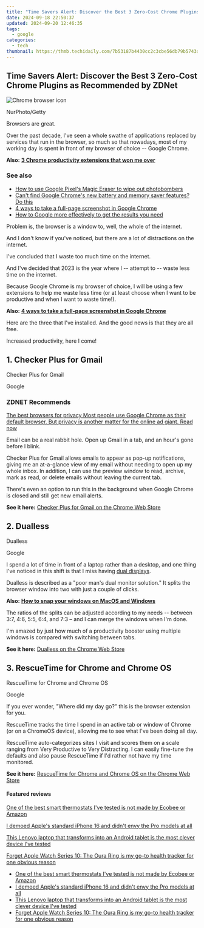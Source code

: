 ```yaml
---
title: "Time Savers Alert: Discover the Best 3 Zero-Cost Chrome Plugins as Recommended by ZDNet"
date: 2024-09-18 22:50:37
updated: 2024-09-20 12:46:35
tags:
  - google
categories:
  - tech
thumbnail: https://thmb.techidaily.com/7b53187b4430cc2c3cbe56db79b5743ab13bdfc8c137447758d708535575ea61.png
---
```


## Time Savers Alert: Discover the Best 3 Zero-Cost Chrome Plugins as Recommended by ZDNet

![Chrome browser icon](https://www.zdnet.com/a/img/resize/8bafbc3360bbffe3933881f03401c09f3888de66/2022/11/30/6ca9bb1f-7d3e-44c9-af20-c5b28af77a62/google-chrome-browser.jpg?auto=webp&width=1280)

NurPhoto/Getty

Browsers are great.

Over the past decade, I've seen a whole swathe of applications replaced by services that run in the browser, so much so that nowadays, most of my working day is spent in front of my browser of choice -- Google Chrome.

**Also:** [**3 Chrome productivity extensions that won me over**](https://www.zdnet.com/article/three-google-chrome-productivity-boosting-extensions-id-never-heard-of-before/)

### See also

* [How to use Google Pixel's Magic Eraser to wipe out photobombers](https://www.zdnet.com/article/how-to-use-magic-eraser-on-the-google-pixel/)
* [Can't find Google Chrome's new battery and memory saver features? Do this](https://www.zdnet.com/article/cant-find-google-chromes-new-battery-and-memory-saver-features-do-this/)
* [4 ways to take a full-page screenshot in Google Chrome](https://www.zdnet.com/article/how-to-take-a-full-page-screenshot-in-google-chrome/)
* [How to Google more effectively to get the results you need](https://www.zdnet.com/article/how-to-use-google-search-more-effectively-to-get-the-results-you-need/)

Problem is, the browser is a window to, well, the whole of the internet.

And I don't know if you've noticed, but there are a lot of distractions on the internet.

I've concluded that I waste too much time on the internet.

And I've decided that 2023 is the year where I -- attempt to -- waste less time on the internet.

Because Google Chrome is my browser of choice, I will be using a few extensions to help me waste less time (or at least choose when I want to be productive and when I want to waste time!). 

**Also:** [**4 ways to take a full-page screenshot in Google Chrome**](https://www.zdnet.com/article/how-to-take-a-full-page-screenshot-in-google-chrome-four-ways/)

Here are the three that I've installed. And the good news is that they are all free.

Increased productivity, here I come!

## 1\. Checker Plus for Gmail

Checker Plus for Gmail

Google

### **ZDNET** Recommends

[The best browsers for privacy Most people use Google Chrome as their default browser. But privacy is another matter for the online ad giant.  Read now](https://www.zdnet.com/article/best-browser-for-privacy/)

Email can be a real rabbit hole. Open up Gmail in a tab, and an hour's gone before I blink.

Checker Plus for Gmail allows emails to appear as pop-up notifications, giving me an at-a-glance view of my email without needing to open up my whole inbox. In addition, I can use the preview window to read, archive, mark as read, or delete emails without leaving the current tab.

There's even an option to run this in the background when Google Chrome is closed and still get new email alerts.

**See it here:** [Checker Plus for Gmail on the Chrome Web Store](https://chrome.google.com/webstore/detail/checker-plus-for-gmail/oeopbcgkkoapgobdbedcemjljbihmemj?hl=en)

## 2\. Dualless

Dualless

Google

I spend a lot of time in front of a laptop rather than a desktop, and one thing I've noticed in this shift is that I miss having [dual displays](https://www.zdnet.com/home-and-office/smart-office/how-to-choose-the-right-monitor-layout-for-work/).

Dualless is described as a "poor man's dual monitor solution." It splits the browser window into two with just a couple of clicks.

**Also:** [**How to snap your windows on MacOS and Windows**](https://www.zdnet.com/article/how-to-snap-your-windows-on-macos-and-windows/)

The ratios of the splits can be adjusted according to my needs -- between 3:7, 4:6, 5:5, 6:4, and 7:3 – and I can merge the windows when I'm done.

I'm amazed by just how much of a productivity booster using multiple windows is compared with switching between tabs.

**See it here:** [Dualless on the Chrome Web Store](https://chrome.google.com/webstore/detail/dualless/bgdpkilkheacbboffppjgceiplijhfpd/related?hl=en)

## 3\. RescueTime for Chrome and Chrome OS

RescueTime for Chrome and Chrome OS

Google

If you ever wonder, "Where did my day go?" this is the browser extension for you.

RescueTime tracks the time I spend in an active tab or window of Chrome (or on a ChromeOS device), allowing me to see what I've been doing all day.

RescueTime auto-categorizes sites I visit and scores them on a scale ranging from Very Productive to Very Distracting. I can easily fine-tune the defaults and also pause RescueTime if I'd rather not have my time monitored.

**See it here:** [RescueTime for Chrome and Chrome OS on the Chrome Web Store](https://chrome.google.com/webstore/detail/rescuetime-for-chrome-and/bdakmnplckeopfghnlpocafcepegjeap)

#### Featured reviews

[One of the best smart thermostats I've tested is not made by Ecobee or Amazon](https://www.zdnet.com/article/one-of-the-best-smart-thermostats-ive-tested-is-not-made-by-ecobee-or-amazon/ "One of the best smart thermostats I've tested is not made by Ecobee or Amazon")

[I demoed Apple's standard iPhone 16 and didn't envy the Pro models at all](https://www.zdnet.com/article/i-demoed-apples-standard-iphone-16-and-didnt-envy-the-pro-models-at-all/ "I demoed Apple's standard iPhone 16 and didn't envy the Pro models at all")

[This Lenovo laptop that transforms into an Android tablet is the most clever device I've tested](https://www.zdnet.com/article/i-tested-lenovos-windows-laptop-that-doubles-as-an-android-tablet-and-it-has-so-much-potential/ "This Lenovo laptop that transforms into an Android tablet is the most clever device I've tested")

[Forget Apple Watch Series 10: The Oura Ring is my go-to health tracker for one obvious reason](https://www.zdnet.com/article/forget-apple-watch-series-10-the-oura-ring-is-my-go-to-health-tracker-for-one-obvious-reason/ "Forget Apple Watch Series 10: The Oura Ring is my go-to health tracker for one obvious reason")

* [One of the best smart thermostats I've tested is not made by Ecobee or Amazon](https://www.zdnet.com/article/one-of-the-best-smart-thermostats-ive-tested-is-not-made-by-ecobee-or-amazon/ "One of the best smart thermostats I've tested is not made by Ecobee or Amazon")
* [I demoed Apple's standard iPhone 16 and didn't envy the Pro models at all](https://www.zdnet.com/article/i-demoed-apples-standard-iphone-16-and-didnt-envy-the-pro-models-at-all/ "I demoed Apple's standard iPhone 16 and didn't envy the Pro models at all")
* [This Lenovo laptop that transforms into an Android tablet is the most clever device I've tested](https://www.zdnet.com/article/i-tested-lenovos-windows-laptop-that-doubles-as-an-android-tablet-and-it-has-so-much-potential/ "This Lenovo laptop that transforms into an Android tablet is the most clever device I've tested")
* [Forget Apple Watch Series 10: The Oura Ring is my go-to health tracker for one obvious reason](https://www.zdnet.com/article/forget-apple-watch-series-10-the-oura-ring-is-my-go-to-health-tracker-for-one-obvious-reason/ "Forget Apple Watch Series 10: The Oura Ring is my go-to health tracker for one obvious reason")

<ins class="adsbygoogle"
     style="display:block"
     data-ad-format="autorelaxed"
     data-ad-client="ca-pub-7571918770474297"
     data-ad-slot="1223367746"></ins>



<ins class="adsbygoogle"
     style="display:block"
     data-ad-client="ca-pub-7571918770474297"
     data-ad-slot="8358498916"
     data-ad-format="auto"
     data-full-width-responsive="true"></ins>
